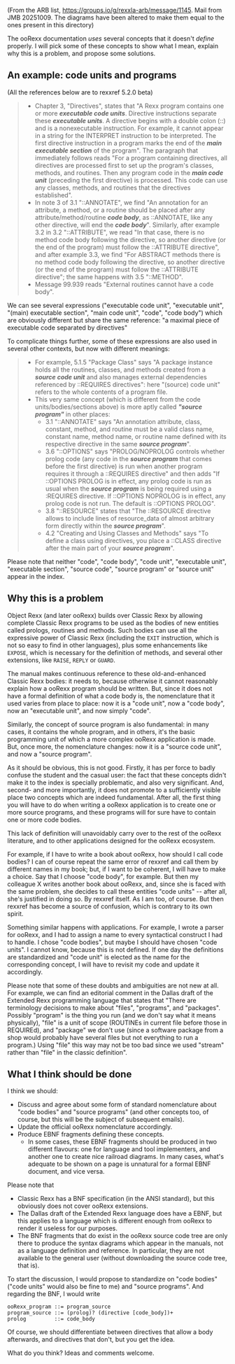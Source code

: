 (From the ARB list, https://groups.io/g/rexxla-arb/message/1145. Mail from JMB 20251009.
The diagrams have been altered to make them equal to the ones present in this directory)

The ooRexx documentation _uses_ several concepts that it doesn't _define_ properly. 
I will pick some of these concepts to show what I mean, explain why this is a problem, 
and propose some solutions. 

## An example: code units and programs

(All the references below are to rexxref 5.2.0 beta)

> * Chapter 3, "Directives", states that "A Rexx program contains one or more ***executable code units***. 
>   Directive instructions separate these ***executable units***.
>   A directive begins with a double colon (::) and is a nonexecutable instruction.
>   For example, it cannot appear in a string for the INTERPRET instruction to be interpreted.
>   The first directive instruction in a program marks the end of the
>   ***main executable section*** of the program".
>   The paragraph that immediately follows reads "For a program containing directives,
>   all directives are processed first to set up the program's classes, methods, and routines.
>   Then any program code in the ***main code unit*** (preceding the first directive) is processed.
>   This code can use any classes, methods, and routines that the directives established".
> * In note 3 of 3.1 "::ANNOTATE", we find "An annotation for an attribute, a method, or
>   a routine should be placed after any attribute/method/routine ***code body***, as ::ANNOTATE,
>   like any other directive, will end the ***code body***".
>   Similarly, after example 3.2 in 3.2 "::ATTRIBUTE", we read
>   "In that case, there is no method code body following the directive,
>   so another directive (or the end of the program) must follow the ::ATTRIBUTE directive",
>   and after example 3.3, we find "For ABSTRACT methods there is no method
>   code body following the directive, so another directive (or the end of the program)
>   must follow the ::ATTRIBUTE directive"; the same happens with 3.5 "::METHOD".
> * Message 99.939 reads "External routines cannot have a code body".

We can see several expressions ("executable code unit", "executable unit", "(main) executable section", "main code unit", "code", "code body") which are obviously different but share the same reference: "a maximal piece of executable code separated by directives"

To complicate things further, some of these expressions are also used in several other contexts, but now with different meanings:

> * For example, 5.1.5 "Package Class" says "A package instance holds all the routines,
>   classes, and methods created from a ***source code unit*** and also manages
>   external dependencies referenced by ::REQUIRES directives": here "(source) code unit"
>   refers to the whole contents of a program file. 
> * This very same concept (which is different from the code units/bodies/sections above)
>   is more aptly called ***"source program"*** in other places:
>   + 3.1 "::ANNOTATE" says "An annotation attribute, class, constant, method,
>     and routine must be a valid class name, constant name, method name, or routine name
>     defined with its respective directive in the same ***source program***".
>   + 3.6 "::OPTIONS" says "PROLOG/NOPROLOG controls whether prolog code (any code in the
>     ***source program*** that comes before the first directive) is run when another program
>     requires it through a ::REQUIRES directive" and then adds "If ::OPTIONS PROLOG is in effect,
>     any prolog code is run as usual when the ***source program*** is being required using
>     a :REQUIRES directive. If ::OPTIONS NOPROLOG is in effect, any prolog code is not run.
>     The default is ::OPTIONS PROLOG".
>   + 3.8 "::RESOURCE" states that "The ::RESOURCE directive allows to include lines of
>     resource_data of almost arbitrary form directly within the ***source program***".
>   + 4.2 "Creating and Using Classes and Methods" says "To define a class using directives,
>     you place a ::CLASS directive after the main part of your ***source program***".

Please note that neither "code", "code body", "code unit", "executable unit", 
"executable section", "source code", "source program" or "source unit" appear in the index.

## Why this is a problem

Object Rexx (and later ooRexx) builds over Classic Rexx by allowing 
complete Classic Rexx programs to be used as the bodies of new entities called 
prologs, routines and methods. Such bodies can use all the expressive power of 
Classic Rexx (including the `EXIT` instruction, which is not so easy to find 
in other languages), plus some enhancements like `EXPOSE`, which is necessary 
for the definition of methods, and several other extensions, like `RAISE`, `REPLY` 
or `GUARD`.

The manual makes continuous reference to these old-and-enhanced Classic Rexx bodies: 
it needs to, because otherwise it cannot reasonably explain how a ooRexx program 
should be written. But, since it does not have a formal definition of what a code body is, 
the nomenclature that it used varies from place to place: now it is a "code unit", 
now a "code body", now an "executable unit", and now simply "code".

Similarly, the concept of source program is also fundamental: 
in many cases, it contains the whole program, and in others, 
it's the basic programming unit of which a more complex ooRexx application is made. 
But, once more, the nomenclature changes: now it is a "source code unit", and now a "source program".

As it should be obvious, this is not good. Firstly, it has per force to badly 
confuse the student and the casual user: the fact that these concepts 
didn't make it to the index is specially problematic, and also very significant. 
And, second- and more importantly, it does not promote to a sufficiently visible 
place two concepts which are indeed fundamental. After all, the first thing 
you will have to do when writing a ooRexx application is to create one or more source programs, 
and these programs will for sure have to contain one or more code bodies.

This lack of definition will unavoidably carry over to the rest of the ooRexx literature, 
and to other applications designed for the ooRexx ecosystem.

For example, if I have to write a book about ooRexx, how should I call code bodies? 
I can of course repeat the same error of rexxref and call them by different names in my book; 
but, if I want to be coherent, I will have to make a choice. 
Say that I choose "code body", for example. But then my colleague X writes another book about ooRexx, 
and, since she is faced with the same problem, she decides to call these entities 
"code units" -- after all, she's justified in doing so. By rexxref itself. 
As I am too, of course. But then rexxref has become a source of confusion, 
which is contrary to its own spirit. 

Something similar happens with applications. For example, I wrote a parser for ooRexx, 
and I had to assign a name to every syntactical construct I had to handle. 
I chose "code bodies", but maybe I should have chosen "code units". 
I cannot know, because this is not defined. If one day the definitions
are standardized and "code unit" is elected as the name for the corresponding concept, 
I will have to revisit my code and update it accordingly.

Please note that some of these doubts and ambiguities are not new at all. 
For example, we can find an editorial comment in the Dallas draft of the 
Extended Rexx programming language that states that 
"There are terminology decisions to make about "files", "programs", and "packages". 
Possibly "program" is the thing you run (and we don't say what it means physically), 
"file" is a unit of scope (ROUTINEs in current file before those in REQUIREd), 
and "package" we don't use (since a software package from a shop would probably 
have several files but not everything to run a program.) Using "file" this way 
may not be too bad since we used "stream" rather than "file" in the classic definition".

## What I think should be done

I think we should:

+ Discuss and agree about some form of standard nomenclature about "code bodies" and "source programs" (and other concepts too,
  of course, but this will be the subject of subsequent emails).
+ Update the official ooRexx nomenclature accordingly.
+ Produce EBNF fragments defining these concepts. 
  + In some cases, these EBNF fragments should be produced in two different flavours:
    one for language and tool implementers, and another one to create nice railroad diagrams.
    In many cases, what's adequate to be shown on a page is unnatural for a formal EBNF document, and vice versa.

Please note that 

+ Classic Rexx has a BNF specification (in the ANSI standard), but this obviously does not cover ooRexx extensions.
+ The Dallas draft of the Extended Rexx language does have a EBNF, but this applies to a language
  which is different enough from ooRexx to render it useless for our purposes. 
+ The BNF fragments that do exist in the ooRexx source code tree are only there
  to produce the syntax diagrams which appear in the manuals,
  not as a language definition and reference.
  In particular, they are not available to the general user (without downloading the source code tree, that is).

To start the discussion, I would propose to standardize on "code bodies" 
("code units" would also be fine to me) and "source programs". And regarding the BNF, I would write

```ebnf
ooRexx_program ::= program_source
program_source ::= (prolog)? (directive [code_body])+
prolog         ::= code_body
```

Of course, we should differentiate between directives that allow a body afterwards, and directives that don't, but you get the idea.

What do you think? Ideas and comments welcome.
